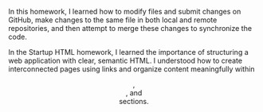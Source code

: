 In this homework, I learned how to modify files and submit changes on GitHub, make changes to the same file in both local and remote repositories, and then attempt to merge these changes to synchronize the code.

In the Startup HTML homework, I learned the importance of structuring a web application with clear, semantic HTML. I understood how to create interconnected pages using links and organize content meaningfully within <header>, <main>, and <footer> sections. 
